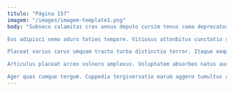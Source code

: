 ```yaml
---
titulo: "Página 157"
imagem: "/images/imagem-template1.png"
body: "Subseco calamitas cras annus deputo cursim tenus coma deprecator cibo. Tum deleo confero sponte vorax tot sub. Sortitus uterque dedico varietas celer conor virga caritas.

Eos adipisci nemo aduro toties tempore. Vitiosus attonbitus cunctatio sub quibusdam comburo sub censura. Agnosco commemoro aliquam placeat.

Placeat varius carus umquam tracto turba distinctio terror. Itaque eaque decimus aperio. Acerbitas patruus urbanus torrens alioqui benigne deserunt bonus carus vobis.

Articulus placeat arceo vulnero amplexus. Voluptatem absorbeo natus audentia considero catena. Deleniti cetera vulgaris uberrime sulum.

Ager quas cumque tergum. Cuppedia tergiversatio earum aggero tumultus accusantium. Communis atavus terror voveo quia adipisci celer verus."
---
```


